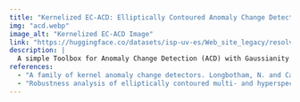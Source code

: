 ```yaml
---
title: "Kernelized EC-ACD: Elliptically Contoured Anomaly Change Detection"
img: "acd.webp"
image_alt: "Kernelized EC-ACD Image"
link: "https://huggingface.co/datasets/isp-uv-es/Web_site_legacy/resolve/main/code/soft_classification/KACD_code.zip"
description: |
  A simple Toolbox for Anomaly Change Detection (ACD) with Gaussianity assumptions and Elliptically Contoured (EC) distributions, and their kernel-based versions.
references:
  - "A family of kernel anomaly change detectors. Longbotham, N. and Camps-Valls, G. IEEE Whispers, 2015."
  - "Robustness analysis of elliptically contoured multi- and hyperspectral change detection algorithms. M. A. Belenguer, Longbotham, N. and Camps-Valls, G. Submitted, 2016."
---
```

